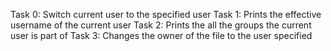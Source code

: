 Task 0: Switch current user to the specified user
Task 1: Prints the effective username of the current user
Task 2: Prints the all the groups the current user is part of
Task 3: Changes the owner of the file to the user specified
